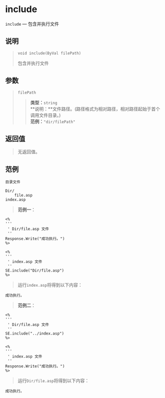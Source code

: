 include
=======
`include` &mdash; 包含并执行文件

说明
----
>     void include(ByVal filePath)
> 包含并执行文件

参数
----
> `filePath`
>> **类型：**`string`  
>> **说明：**文件路径。(路径格式为相对路径，相对路径起始于首个调用文件目录。)  
>> **范例：**`"dir/filePath"`

返回值
------
> 无返回值。

范例
----
>
    目录文件
>
    Dir/
        file.asp
    index.asp
> **范例一**：
>
    <%
    '''
     ' Dir/file.asp 文件
     ''
    Response.Write("成功执行。")
    %>
>>
>
    <%
    '''
     ' index.asp 文件
     ''
    SE.include("Dir/file.asp")
    %>
> 运行`index.asp`将得到以下内容：  
>
    成功执行。
> **范例二**：
>
    <%
    '''
     ' Dir/file.asp 文件
     ''
    SE.include("../index.asp")
    %>
>>
>
    <%
    '''
     ' index.asp 文件
     ''
    Response.Write("成功执行。")
    %>
> 运行`Dir/file.asp`将得到以下内容：  
>
    成功执行。